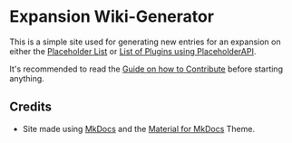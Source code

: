 # Expansion Wiki-Generator

This is a simple site used for generating new entries for an expansion on either the [Placeholder List](https://wiki.placeholderapi.com/users/placeholder-list/) or [List of Plugins using PlaceholderAPI](https://wiki.placeholderapi.com/users/plugins-using-placeholderapi/).

It's recommended to read the [Guide on how to Contribute](https://github.com/PlaceholderAPI/PlaceholderAPI/blob/wiki/README.md) before starting anything.

## Credits

- Site made using [MkDocs](https://mkdocs.org) and the [Material for MkDocs](https://squidfunk.github.io/mkdocs-material) Theme.
